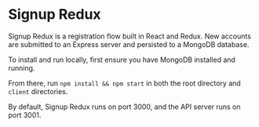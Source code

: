 # Signup Redux

Signup Redux is a registration flow built in React and Redux. New accounts are submitted to an Express server and persisted to a MongoDB database.

To install and run locally, first ensure you have MongoDB installed and running.

From there, run `npm install && npm start` in both the root directory and `client` directories.

By default, Signup Redux runs on port 3000, and the API server runs on port 3001.
